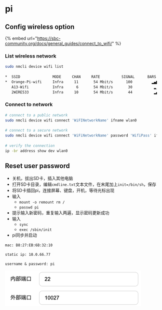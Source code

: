 # pi

## Config wireless option

{% embed url="https://sbc-community.org/docs/general_guides/connect_to_wifi/" %}

### List wireless network

```sh
sudo nmcli device wifi list

*  SSID               MODE     CHAN     RATE          SIGNAL      BARS      SECURITY
*  Orange-Pi-wifi     Infra     11       54 Mbit/s      100         ▂▄▆█     --
   A13-Wifi           Infra      6       54 Mbit/s       30          ▂___    WPA1 WPA2
   2WIRE533           Infra     10       54 Mbit/s       44          ▂▄__    WPA1 WPA2
```

### Connect to network

```sh
# connect to a public network
sudo nmcli device wifi connect 'WiFINetworkName' ifname wlan0

# connect to a secure network
sudo nmcli device wifi connect 'WiFiNetworkName' password 'WifiPass' ifname wlan0

# verify the connection
ip -br address show dev wlan0
```

## Reset user password

* 关机，拔出SD卡，插入其他电脑
* 打开SD卡目录，编辑`cmdline.txt`文本文件，在末尾加上`init=/bin/sh`，保存
* 将SD卡插回pi，连接屏幕、键盘，开机，等待光标出现
* 输入
  * `mount -o remount rm /`
  * `passwd pi`
* 提示输入新密码，重复输入两遍，显示密码更新成功
* 输入
  * `sync`
  * `exec /sbin/init`
* pi同步并启动



`mac: B8:27:EB:6B:32:10`&#x20;

`static ip: 10.0.66.77`

`username & password: pi`

![](<../.gitbook/assets/image (35).png>)



